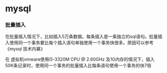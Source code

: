 # mysql

### 批量插入

在批量插入情况下，比如插入5万条数据。每条插入是一条独立的sql语句。批量插入使用同一个事务要比每个插入语句单独使用一个事务快很多。原因可以参考《mysql 技术内幕》

在 虚拟机vmware使用i5-3320M CPU @ 2.60GHz 及1G内存的情况下，插入50K条记录时，使用同一个事务的批量插入比每条语句使用一个事务的快7倍